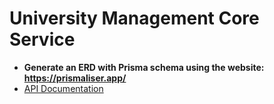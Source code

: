 # University Management Core Service

- **Generate an ERD with Prisma schema using the website: https://prismaliser.app/**
- [API Documentation](https://documenter.getpostman.com/view/26694209/2s9Xy5NrFU)


